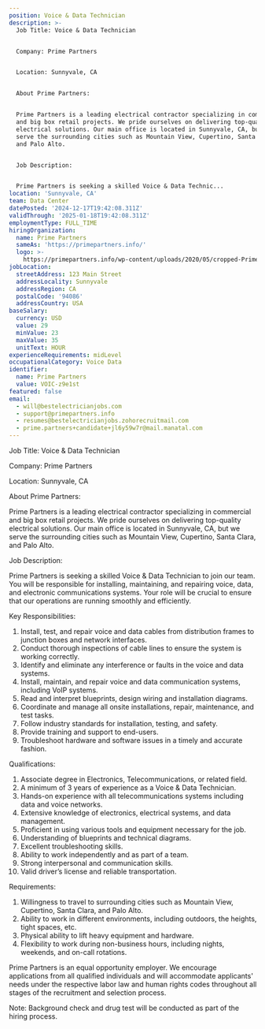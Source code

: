 ```yaml
---
position: Voice & Data Technician
description: >-
  Job Title: Voice & Data Technician


  Company: Prime Partners


  Location: Sunnyvale, CA


  About Prime Partners:


  Prime Partners is a leading electrical contractor specializing in commercial
  and big box retail projects. We pride ourselves on delivering top-quality
  electrical solutions. Our main office is located in Sunnyvale, CA, but we
  serve the surrounding cities such as Mountain View, Cupertino, Santa Clara,
  and Palo Alto.


  Job Description:


  Prime Partners is seeking a skilled Voice & Data Technic...
location: 'Sunnyvale, CA'
team: Data Center
datePosted: '2024-12-17T19:42:08.311Z'
validThrough: '2025-01-18T19:42:08.311Z'
employmentType: FULL_TIME
hiringOrganization:
  name: Prime Partners
  sameAs: 'https://primepartners.info/'
  logo: >-
    https://primepartners.info/wp-content/uploads/2020/05/cropped-Prime-Partners-Logo-NO-BG-1-1.png
jobLocation:
  streetAddress: 123 Main Street
  addressLocality: Sunnyvale
  addressRegion: CA
  postalCode: '94086'
  addressCountry: USA
baseSalary:
  currency: USD
  value: 29
  minValue: 23
  maxValue: 35
  unitText: HOUR
experienceRequirements: midLevel
occupationalCategory: Voice Data
identifier:
  name: Prime Partners
  value: VOIC-z9e1st
featured: false
email:
  - will@bestelectricianjobs.com
  - support@primepartners.info
  - resumes@bestelectricianjobs.zohorecruitmail.com
  - prime.partners+candidate+jl6y59w7r@mail.manatal.com
---
```




Job Title: Voice & Data Technician

Company: Prime Partners

Location: Sunnyvale, CA

About Prime Partners:

Prime Partners is a leading electrical contractor specializing in commercial and big box retail projects. We pride ourselves on delivering top-quality electrical solutions. Our main office is located in Sunnyvale, CA, but we serve the surrounding cities such as Mountain View, Cupertino, Santa Clara, and Palo Alto.

Job Description:

Prime Partners is seeking a skilled Voice & Data Technician to join our team. You will be responsible for installing, maintaining, and repairing voice, data, and electronic communications systems. Your role will be crucial to ensure that our operations are running smoothly and efficiently.

Key Responsibilities:

1. Install, test, and repair voice and data cables from distribution frames to junction boxes and network interfaces.
2. Conduct thorough inspections of cable lines to ensure the system is working correctly.
3. Identify and eliminate any interference or faults in the voice and data systems.
4. Install, maintain, and repair voice and data communication systems, including VoIP systems.
5. Read and interpret blueprints, design wiring and installation diagrams.
6. Coordinate and manage all onsite installations, repair, maintenance, and test tasks.
7. Follow industry standards for installation, testing, and safety.
8. Provide training and support to end-users.
9. Troubleshoot hardware and software issues in a timely and accurate fashion.

Qualifications:

1. Associate degree in Electronics, Telecommunications, or related field.
2. A minimum of 3 years of experience as a Voice & Data Technician.
3. Hands-on experience with all telecommunications systems including data and voice networks.
4. Extensive knowledge of electronics, electrical systems, and data management.
5. Proficient in using various tools and equipment necessary for the job.
6. Understanding of blueprints and technical diagrams.
7. Excellent troubleshooting skills.
8. Ability to work independently and as part of a team.
9. Strong interpersonal and communication skills.
10. Valid driver’s license and reliable transportation.

Requirements:

1. Willingness to travel to surrounding cities such as Mountain View, Cupertino, Santa Clara, and Palo Alto.
2. Ability to work in different environments, including outdoors, the heights, tight spaces, etc.
3. Physical ability to lift heavy equipment and hardware.
4. Flexibility to work during non-business hours, including nights, weekends, and on-call rotations. 

Prime Partners is an equal opportunity employer. We encourage applications from all qualified individuals and will accommodate applicants' needs under the respective labor law and human rights codes throughout all stages of the recruitment and selection process.

Note: Background check and drug test will be conducted as part of the hiring process.
